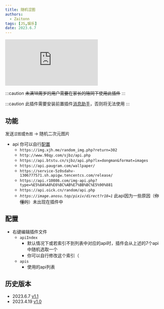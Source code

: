 ```yaml
---
title: 随机涩图
authors: 
  - Zaitonn
tags: [JS,娱乐]
date: 2023.6.7
---
```


![如果你看不到的话那就一定看不到吧（](http://www.98qy.com/sjbz/api.php)

:::caution
~~未满18周岁的用户需要在家长的陪同下使用此插件~~
:::

<!--truncate-->

:::caution
此插件需要安装前置插件[消息助手](MsgHelper)，否则将无法使用
:::

## 功能

发送`涩图`或`色图` -> 随机二次元图片

- api 你可以自行[配置](#配置)
  - `https://img.xjh.me/random_img.php?return=302`
  - `http://www.98qy.com/sjbz/api.php`
  - `https://api.btstu.cn/sjbz/api.php?lx=dongman&format=images`
  - `https://api.paugram.com/wallpaper/`
  - `https://service-5z0sdahv-1306777571.sh.apigw.tencentcs.com/release/`
  - `https://api.r10086.com/img-api.php?type=%E5%8A%A8%E6%BC%AB%E7%BB%BC%E5%90%881`
  - `https://api.oick.cn/random/api.php`
  - *`https://image.anosu.top/pixiv/direct?r18=1`* <span class="you-know-too-much">此api因为一些原因（~~你懂的~~）未出现在插件中</span>

## 配置

- 右键编辑插件文件
  - `apiIndex`
    - 默认情况下或若索引不到列表中对应的api时，插件会从上述的7个api中随机选取一个
    - 你可以自行修改这个索引（
  - `apis`
    - 使用的api列表

## 历史版本

- 2023.6.7 [v1.1](https://download.serein.cc/https://raw.githubusercontent.com/Zaitonn/Serein-Docs/84c8408b7dd584d4fd5d9ebc1d5d284cd64a2d7b/JS/setu/setu.js?d)
- 2023.4.19 [v1.0](https://download.serein.cc/https://raw.githubusercontent.com/Zaitonn/Serein-Docs/5bf23e0c3666087a1faca1ada4064781b9d50c20/JS/setu/v1.0/setu.js?download)
